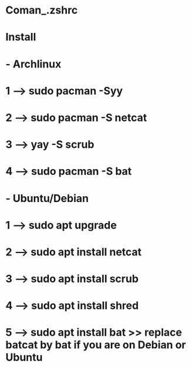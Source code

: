 # Coman_.zshrc
# 

#             Install

# - Archlinux 
#    1     --> sudo pacman -Syy
#    2     --> sudo pacman -S netcat 
#    3     --> yay -S scrub
#    4     --> sudo pacman -S bat

# - Ubuntu/Debian 
#    1     --> sudo apt upgrade
#    2     --> sudo apt install netcat
#    3     --> sudo apt install scrub
#    4     --> sudo apt install shred
#    5     --> sudo apt install bat  >> replace batcat by bat if you are on Debian or Ubuntu

